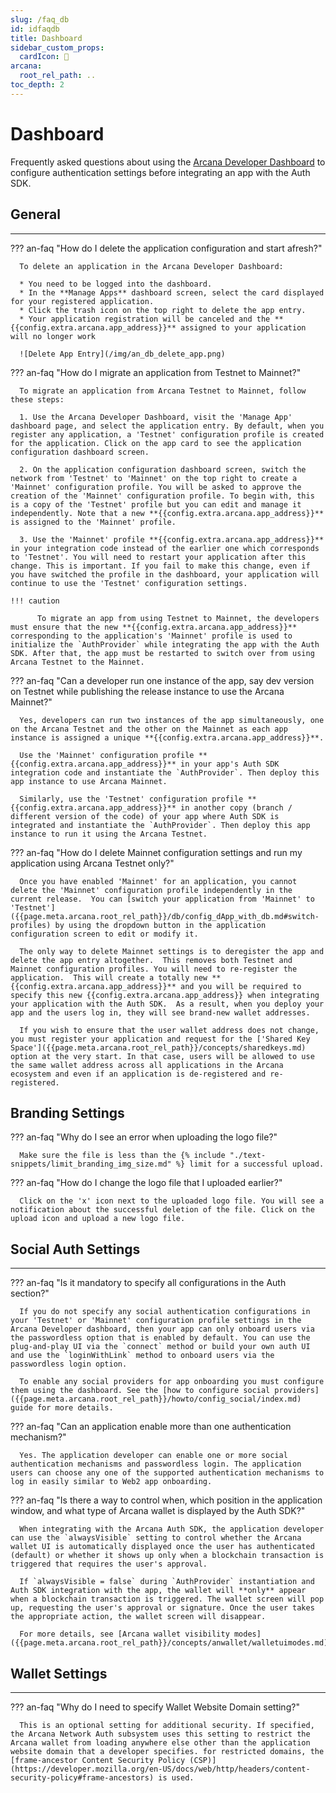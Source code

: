 ```yaml
---
slug: /faq_db
id: idfaqdb
title: Dashboard
sidebar_custom_props:
  cardIcon: 🙋
arcana:
  root_rel_path: ..
toc_depth: 2
---
```


# Dashboard

Frequently asked questions about using the [Arcana Developer Dashboard]({{page.meta.arcana.root_rel_path}}/concepts/dashboard.md) to configure authentication settings before integrating an app with the Auth SDK.

## General

---

??? an-faq "How do I delete the application configuration and start afresh?"

      To delete an application in the Arcana Developer Dashboard:

      * You need to be logged into the dashboard.
      * In the **Manage Apps** dashboard screen, select the card displayed for your registered application.
      * Click the trash icon on the top right to delete the app entry.
      * Your application registration will be canceled and the **{{config.extra.arcana.app_address}}** assigned to your application will no longer work

      ![Delete App Entry](/img/an_db_delete_app.png)

??? an-faq "How do I migrate an application from Testnet to Mainnet?"

      To migrate an application from Arcana Testnet to Mainnet, follow these steps:

      1. Use the Arcana Developer Dashboard, visit the 'Manage App' dashboard page, and select the application entry. By default, when you register any application, a 'Testnet' configuration profile is created for the application. Click on the app card to see the application configuration dashboard screen.

      2. On the application configuration dashboard screen, switch the network from 'Testnet' to 'Mainnet' on the top right to create a 'Mainnet' configuration profile. You will be asked to approve the creation of the 'Mainnet' configuration profile. To begin with, this is a copy of the 'Testnet' profile but you can edit and manage it independently. Note that a new **{{config.extra.arcana.app_address}}** is assigned to the 'Mainnet' profile.

      3. Use the 'Mainnet' profile **{{config.extra.arcana.app_address}}** in your integration code instead of the earlier one which corresponds to 'Testnet'. You will need to restart your application after this change. This is important. If you fail to make this change, even if you have switched the profile in the dashboard, your application will continue to use the 'Testnet' configuration settings.

    !!! caution

          To migrate an app from using Testnet to Mainnet, the developers must ensure that the new **{{config.extra.arcana.app_address}}** corresponding to the application's 'Mainnet' profile is used to initialize the `AuthProvider` while integrating the app with the Auth SDK. After that, the app must be restarted to switch over from using Arcana Testnet to the Mainnet. 

??? an-faq "Can a developer run one instance of the app, say dev version on Testnet while publishing the release instance to use the Arcana Mainnet?"

      Yes, developers can run two instances of the app simultaneously, one on the Arcana Testnet and the other on the Mainnet as each app instance is assigned a unique **{{config.extra.arcana.app_address}}**. 
      
      Use the 'Mainnet' configuration profile **{{config.extra.arcana.app_address}}** in your app's Auth SDK integration code and instantiate the `AuthProvider`. Then deploy this app instance to use Arcana Mainnet. 
      
      Similarly, use the 'Testnet' configuration profile **{{config.extra.arcana.app_address}}** in another copy (branch / different version of the code) of your app where Auth SDK is integrated and instantiate the `AuthProvider`. Then deploy this app instance to run it using the Arcana Testnet.

??? an-faq "How do I delete Mainnet configuration settings and run my application using Arcana Testnet only?"

      Once you have enabled 'Mainnet' for an application, you cannot delete the 'Mainnet' configuration profile independently in the current release.  You can [switch your application from 'Mainnet' to 'Testnet']({{page.meta.arcana.root_rel_path}}/db/config_dApp_with_db.md#switch-profiles) by using the dropdown button in the application configuration screen to edit or modify it. 

      The only way to delete Mainnet settings is to deregister the app and delete the app entry altogether.  This removes both Testnet and Mainnet configuration profiles. You will need to re-register the application.  This will create a totally new **{{config.extra.arcana.app_address}}** and you will be required to specify this new {{config.extra.arcana.app_address}} when integrating your application with the Auth SDK.  As a result, when you deploy your app and the users log in, they will see brand-new wallet addresses. 
      
      If you wish to ensure that the user wallet address does not change, you must register your application and request for the ['Shared Key Space']({{page.meta.arcana.root_rel_path}}/concepts/sharedkeys.md) option at the very start. In that case, users will be allowed to use the same wallet address across all applications in the Arcana ecosystem and even if an application is de-registered and re-registered.

## Branding Settings

??? an-faq "Why do I see an error when uploading the logo file?"

      Make sure the file is less than the {% include "./text-snippets/limit_branding_img_size.md" %} limit for a successful upload.

??? an-faq "How do I change the logo file that I uploaded earlier?"

      Click on the 'x' icon next to the uploaded logo file. You will see a notification about the successful deletion of the file. Click on the upload icon and upload a new logo file.

## Social Auth Settings

---

??? an-faq "Is it mandatory to specify all configurations in the Auth section?"

      If you do not specify any social authentication configurations in your 'Testnet' or 'Mainnet' configuration profile settings in the Arcana Developer dashboard, then your app can only onboard users via the passwordless option that is enabled by default. You can use the plug-and-play UI via the `connect` method or build your own auth UI and use the `loginWithLink` method to onboard users via the passwordless login option.
      
      To enable any social providers for app onboarding you must configure them using the dashboard. See the [how to configure social providers]({{page.meta.arcana.root_rel_path}}/howto/config_social/index.md) guide for more details.

??? an-faq "Can an application enable more than one authentication mechanism?"  

      Yes. The application developer can enable one or more social authentication mechanisms and passwordless login. The application users can choose any one of the supported authentication mechanisms to log in easily similar to Web2 app onboarding.

??? an-faq "Is there a way to control when, which position in the application window, and what type of Arcana wallet is displayed by the Auth SDK?"

      When integrating with the Arcana Auth SDK, the application developer can use the `alwaysVisible` setting to control whether the Arcana wallet UI is automatically displayed once the user has authenticated (default) or whether it shows up only when a blockchain transaction is triggered that requires the user's approval.

      If `alwaysVisible = false` during `AuthProvider` instantiation and Auth SDK integration with the app, the wallet will **only** appear when a blockchain transaction is triggered. The wallet screen will pop up, requesting the user's approval or signature. Once the user takes the appropriate action, the wallet screen will disappear.

      For more details, see [Arcana wallet visibility modes]({{page.meta.arcana.root_rel_path}}/concepts/anwallet/walletuimodes.md)

## Wallet Settings

---

??? an-faq "Why do I need to specify Wallet Website Domain setting?"

      This is an optional setting for additional security. If specified, the Arcana Network Auth subsystem uses this setting to restrict the Arcana wallet from loading anywhere else other than the application website domain that a developer specifies. for restricted domains, the [frame-ancestor Content Security Policy (CSP)](https://developer.mozilla.org/en-US/docs/web/http/headers/content-security-policy#frame-ancestors) is used.
